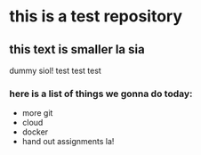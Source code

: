 # this is a test repository
## this text is smaller la sia

dummy siol! test test test

### here is a list of things we gonna do today:

* more git
* cloud
* docker
* hand out assignments la!
